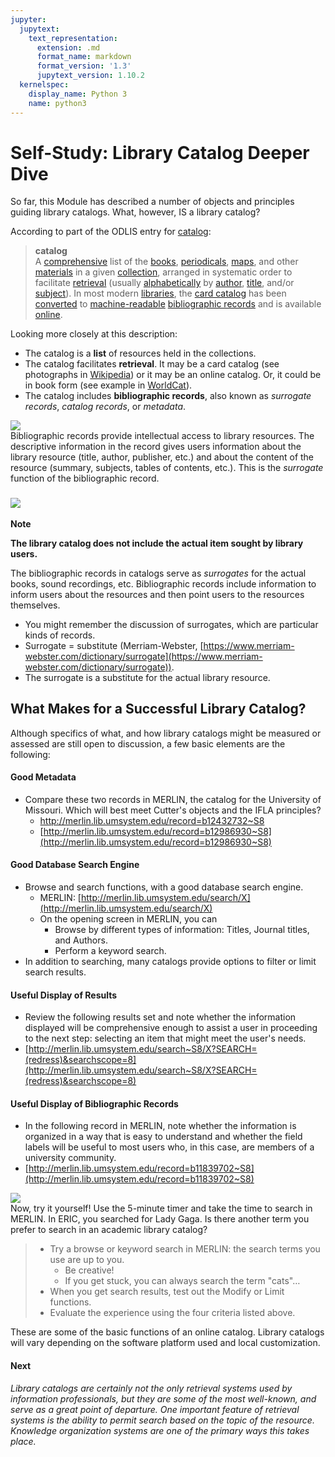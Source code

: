 ```yaml
---
jupyter:
  jupytext:
    text_representation:
      extension: .md
      format_name: markdown
      format_version: '1.3'
      jupytext_version: 1.10.2
  kernelspec:
    display_name: Python 3
    name: python3
---
```


<!-- #region id="NVC9cbOOH_qv" -->
Self-Study: Library Catalog Deeper Dive
=======================================

So far, this Module has described a number of objects and principles guiding library catalogs. What, however, IS a library catalog?

According to part of the ODLIS entry for [catalog](https://products.abc-clio.com/ODLIS/odlis_c.aspx#catalog):

> **catalog**  
> A [comprehensive](https://products.abc-clio.com/ODLIS/odlis_c.aspx#comprehensive) list of the [books](https://products.abc-clio.com/ODLIS/odlis_b.aspx#book), [periodicals](https://products.abc-clio.com/ODLIS/odlis_p.aspx#periodical), [maps](https://products.abc-clio.com/ODLIS/odlis_m.aspx#map), and other [materials](https://products.abc-clio.com/ODLIS/odlis_l.aspx#libmaterials) in a given [collection](https://products.abc-clio.com/ODLIS/odlis_l.aspx#libcollec), arranged in systematic order to facilitate [retrieval](https://products.abc-clio.com/ODLIS/odlis_i.aspx#inforetrieval) (usually [alphabetically](https://products.abc-clio.com/ODLIS/odlis_a.aspx#alphabetical) by [author](https://products.abc-clio.com/ODLIS/odlis_a.aspx#author), [title](https://products.abc-clio.com/ODLIS/odlis_t.aspx#title), and/or [subject](https://products.abc-clio.com/ODLIS/odlis_s.aspx#subject)). In most modern [libraries](https://products.abc-clio.com/ODLIS/odlis_l.aspx#library), the [card catalog](https://products.abc-clio.com/ODLIS/odlis_c.aspx#cardcatalog) has been [converted](https://products.abc-clio.com/ODLIS/odlis_r.aspx#retrocon) to [machine-readable](https://products.abc-clio.com/ODLIS/odlis_m.aspx#machinereadable) [bibliographic records](https://products.abc-clio.com/ODLIS/odlis_b.aspx#bibrecord) and is available [online](https://products.abc-clio.com/ODLIS/odlis_o.aspx#online). 

Looking more closely at this description:

*   The catalog is a **list** of resources held in the collections. 
*   The catalog facilitates **retrieval**. It may be a card catalog (see photographs in [Wikipedia](https://en.wikipedia.org/wiki/Library_catalog)) or it may be an online catalog. Or, it could be in book form (see example in [WorldCat](http://www.worldcat.org/oclc/432953466)).
*   The catalog includes **bibliographic records**, also known as _surrogate records_, _catalog records_, or _metadata_.

![](https://missouri.instructure.com/courses/45003/files/7748348/download)  
Bibliographic records provide intellectual access to library resources. The descriptive information in the record gives users information about the library resource (title, author, publisher, etc.) and about the content of the resource (summary, subjects, tables of contents, etc.). This is the _surrogate_ function of the bibliographic record.

### ![](https://missouri.instructure.com/courses/45003/files/7748340/download)  
**Note**

**The library catalog does not include the actual item sought by library users.**

The bibliographic records in catalogs serve as _surrogates_ for the actual books, sound recordings, etc. Bibliographic records include information to inform users about the resources and then point users to the resources themselves. 

*   You might remember the discussion of surrogates, which are particular kinds of records.
*   Surrogate = substitute (Merriam-Webster, [https://www.merriam-webster.com/dictionary/surrogate](https://www.merriam-webster.com/dictionary/surrogate)).
*   The surrogate is a substitute for the actual library resource.

**What Makes for a Successful Library Catalog?**
------------------------------------------------

Although specifics of what, and how library catalogs might be measured or assessed are still open to discussion, a few basic elements are the following:

#### Good Metadata

*   Compare these two records in MERLIN, the catalog for the University of Missouri. Which will best meet Cutter's objects and the IFLA principles?
    *   [http://merlin.lib.umsystem.edu/record=b12432732~S8 ](http://merlin.lib.umsystem.edu/record=b12432732~S8)
    *   [http://merlin.lib.umsystem.edu/record=b12986930~S8](http://merlin.lib.umsystem.edu/record=b12986930~S8)

#### Good Database Search Engine

*   Browse and search functions, with a good database search engine.
    *   MERLIN: [http://merlin.lib.umsystem.edu/search/X](http://merlin.lib.umsystem.edu/search/X)
    *   On the opening screen in MERLIN, you can
        *   Browse by different types of information: Titles, Journal titles, and Authors.
        *   Perform a keyword search.
*   In addition to searching, many catalogs provide options to filter or limit search results.

#### Useful Display of Results

*   Review the following results set and note whether the information displayed will be comprehensive enough to assist a user in proceeding to the next step: selecting an item that might meet the user's needs.
*   [http://merlin.lib.umsystem.edu/search~S8/X?SEARCH=(redress)&searchscope=8](http://merlin.lib.umsystem.edu/search~S8/X?SEARCH=(redress)&searchscope=8)

#### Useful Display of Bibliographic Records

*   In the following record in MERLIN, note whether the information is organized in a way that is easy to understand and whether the field labels will be useful to most users who, in this case, are members of a university community.
*   [http://merlin.lib.umsystem.edu/record=b11839702~S8](http://merlin.lib.umsystem.edu/record=b11839702~S8)

![](https://missouri.instructure.com/courses/45003/files/7748332/download)  
Now, try it yourself! Use the 5-minute timer and take the time to search in MERLIN. In ERIC, you searched for Lady Gaga. Is there another term you prefer to search in an academic library catalog?

> *   Try a browse or keyword search in MERLIN: the search terms you use are up to you.
>     *   Be creative!
>     *   If you get stuck, you can always search the term "cats"…
> *   When you get search results, test out the Modify or Limit functions.
> *   Evaluate the experience using the four criteria listed above.

These are some of the basic functions of an online catalog. Library catalogs will vary depending on the software platform used and local customization.

#### **Next**

_Library catalogs are certainly not the only retrieval systems used by information professionals, but they are some of the most well-known, and serve as a great point of departure. One important feature of retrieval systems is the ability to permit search based on the topic of the resource. Knowledge organization systems are one of the primary ways this takes place._
<!-- #endregion -->

```python id="bY7SHPcAQzuS"

```
